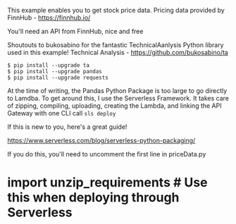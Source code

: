 This example enables you to get stock price data.
Pricing data provided by FinnHub - https://finnhub.io/

You'll need an API from FinnHub, nice and free

Shoutouts to bukosabino for the fantastic TechnicalAanlysis Python library used in this example!
Technical Analysis - https://github.com/bukosabino/ta

```
$ pip install --upgrade ta
$ pip install --upgrade pandas
$ pip install --upgrade requests
```


At the time of writing, the Pandas Python Package is too large to go directly to Lamdba. To get around this, I use the Serverless Framework. It takes care of zipping, compiling, uploading, creating the Lambda, and linking the API Gateway with one CLI call
`sls deploy`

If this is new to you, here's a great guide!

https://www.serverless.com/blog/serverless-python-packaging/

If you do this, you'll need to uncomment the first line in priceData.py
# import unzip_requirements # Use this when deploying through Serverless

